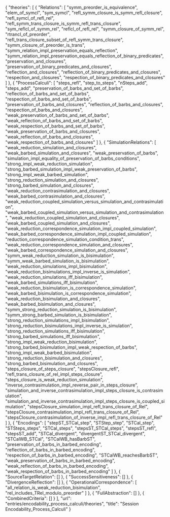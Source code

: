 {
    "theories": [
        {
            "Relations": [
                "symm_preorder_is_equivalence",
                "elem_of_symcl",
                "sym_symcl",
                "refl_symm_closure_is_symm_refl_closure",
                "refl_symcl_of_refl_rel",
                "refl_symm_trans_closure_is_symm_refl_trans_closure",
                "sym_reflcl_of_symm_rel",
                "reflcl_of_refl_rel",
                "symm_closure_of_symm_rel",
                "rtrancl_of_preorder",
                "refl_trans_closure_subset_of_refl_symm_trans_closure",
                "symm_closure_of_preorder_is_trans",
                "symm_relation_impl_preservation_equals_reflection",
                "symm_relation_impl_preservation_equals_reflection_of_binary_predicates",
                "preservation_and_closures",
                "preservation_of_binary_predicates_and_closures",
                "reflection_and_closures",
                "reflection_of_binary_predicates_and_closures",
                "respection_and_closures",
                "respection_of_binary_predicates_and_closures"
            ]
        },
        {
            "ProcessCalculi": [
                "steps_refl",
                "step_to_steps",
                "nSteps_add",
                "steps_add",
                "preservation_of_barbs_and_set_of_barbs",
                "reflection_of_barbs_and_set_of_barbs",
                "respection_of_barbs_and_set_of_barbs",
                "preservation_of_barbs_and_closures",
                "reflection_of_barbs_and_closures",
                "respection_of_barbs_and_closures",
                "weak_preservation_of_barbs_and_set_of_barbs",
                "weak_reflection_of_barbs_and_set_of_barbs",
                "weak_respection_of_barbs_and_set_of_barbs",
                "weak_preservation_of_barbs_and_closures",
                "weak_reflection_of_barbs_and_closures",
                "weak_respection_of_barbs_and_closures"
            ]
        },
        {
            "SimulationRelations": [
                "weak_reduction_simulation_and_closures",
                "weak_barbed_simulation_and_closures",
                "weak_preservation_of_barbs",
                "simulation_impl_equality_of_preservation_of_barbs_conditions",
                "strong_impl_weak_reduction_simulation",
                "strong_barbed_simulation_impl_weak_preservation_of_barbs",
                "strong_impl_weak_barbed_simulation",
                "strong_reduction_simulation_and_closures",
                "strong_barbed_simulation_and_closures",
                "weak_reduction_contrasimulation_and_closures",
                "weak_barbed_contrasimulation_and_closures",
                "weak_reduction_coupled_simulation_versus_simulation_and_contrasimulation",
                "weak_barbed_coupled_simulation_versus_simulation_and_contrasimulation",
                "weak_reduction_coupled_simulation_and_closures",
                "weak_barbed_coupled_simulation_and_closures",
                "weak_reduction_correspondence_simulation_impl_coupled_simulation",
                "weak_barbed_correspondence_simulation_impl_coupled_simulation",
                "reduction_correspondence_simulation_condition_trans",
                "weak_reduction_correspondence_simulation_and_closures",
                "weak_barbed_correspondence_simulation_and_closures",
                "symm_weak_reduction_simulation_is_bisimulation",
                "symm_weak_barbed_simulation_is_bisimulation",
                "weak_reduction_simulations_impl_bisimulation",
                "weak_reduction_bisimulations_impl_inverse_is_simulation",
                "weak_reduction_simulations_iff_bisimulation",
                "weak_barbed_simulations_iff_bisimulation",
                "weak_reduction_bisimulation_is_correspondence_simulation",
                "weak_barbed_bisimulation_is_correspondence_simulation",
                "weak_reduction_bisimulation_and_closures",
                "weak_barbed_bisimulation_and_closures",
                "symm_strong_reduction_simulation_is_bisimulation",
                "symm_strong_barbed_simulation_is_bisimulation",
                "strong_reduction_simulations_impl_bisimulation",
                "strong_reduction_bisimulations_impl_inverse_is_simulation",
                "strong_reduction_simulations_iff_bisimulation",
                "strong_barbed_simulations_iff_bisimulation",
                "strong_impl_weak_reduction_bisimulation",
                "strong_barbed_bisimulation_impl_weak_respection_of_barbs",
                "strong_impl_weak_barbed_bisimulation",
                "strong_reduction_bisimulation_and_closures",
                "strong_barbed_bisimulation_and_closures",
                "steps_closure_of_steps_closure",
                "stepsClosure_refl",
                "refl_trans_closure_of_rel_impl_steps_closure",
                "steps_closure_is_weak_reduction_simulation",
                "inverse_contrasimulation_impl_reverse_pair_in_steps_closure",
                "simulation_and_inverse_contrasimulation_impl_steps_closure_is_contrasimulation",
                "simulation_and_inverse_contrasimulation_impl_steps_closure_is_coupled_simulation",
                "stepsClosure_simulation_impl_refl_trans_closure_of_Rel",
                "stepsClosure_contrasimulation_impl_refl_trans_closure_of_Rel",
                "stepsClosure_contrasimulation_of_inverse_impl_refl_trans_closure_of_Rel"
            ]
        },
        {
            "Encodings": [
                "stepST_STCal_step",
                "STStep_step",
                "STCal_step",
                "STSteps_steps",
                "STCal_steps",
                "stepsST_STCal_steps",
                "stepsST_refl",
                "stepsST_add",
                "STCal_divergent",
                "divergentST_STCal_divergent",
                "STCalWB_STCal",
                "STCalWB_hasBarbST",
                "preservation_of_barbs_in_barbed_encoding",
                "reflection_of_barbs_in_barbed_encoding",
                "respection_of_barbs_in_barbed_encoding",
                "STCalWB_reachesBarbST",
                "weak_preservation_of_barbs_in_barbed_encoding",
                "weak_reflection_of_barbs_in_barbed_encoding",
                "weak_respection_of_barbs_in_barbed_encoding"
            ]
        },
        {
            "SourceTargetRelation": []
        },
        {
            "SuccessSensitiveness": []
        },
        {
            "DivergenceReflection": []
        },
        {
            "OperationalCorrespondence": [
                "all_relation_is_weak_reduction_bisimulation",
                "rel_includes_TRel_modulo_preorder"
            ]
        },
        {
            "FullAbstraction": []
        },
        {
            "CombinedCriteria": []
        }
    ],
    "url": "entries/encodability_process_calculi/theories",
    "title": "Session Encodability_Process_Calculi"
}